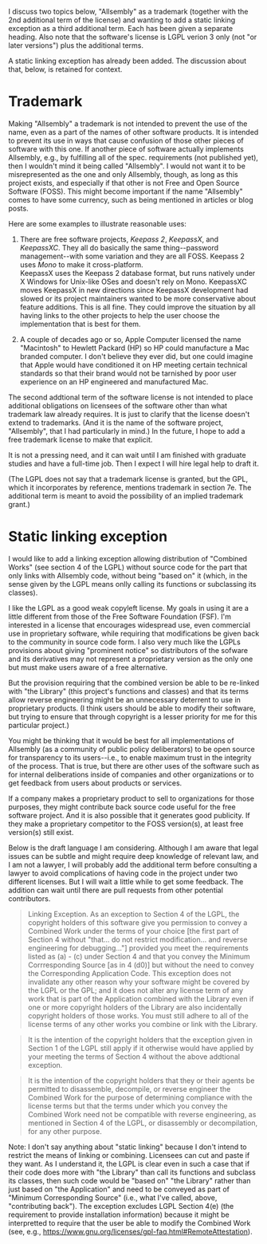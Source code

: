 I discuss two topics below, "Allsembly" as a trademark (together with the 2nd
additional term of the license) and wanting to add a static linking exception
as a third additional term.  Each has been given a separate heading.  Also
note that the software's license is LGPL verion 3 only (not "or later versions")
plus the additional terms.

A static linking exception has already been added.  The discussion
about that, below, is retained for context.

# Trademark

Making "Allsembly" a trademark is not intended to prevent the use of the
name, even as a part of the names of other software products.  It is intended
to prevent its use in ways that cause confusion of those other pieces of 
software with this one.  If another piece of software actually implements
Allsembly, e.g., by fulfilling all of the spec. requirements (not published
yet), then I wouldn't mind it being called "Allsembly".  I would not want it
to be misrepresented as the one and only Allsembly, though, as long as this
project exists, and especially if that other is not Free and Open Source
Software (FOSS).  This might become important if the name "Allsembly" comes
to have some currency, such as being mentioned in articles or blog posts. 

Here are some examples to illustrate reasonable uses:

1) There are free software projects, _Keepass 2_, _KeepassX_, and _KeepassXC_.
They all do basically the same thing--password management--with some variation 
and they are all FOSS.  Keepass 2 uses _Mono_ to make it cross-platform.  
KeepassX uses the Keepass 2  database format, but runs natively under X Windows
for Unix-like OSes and doesn't rely on Mono.  KeepassXC moves KeepassX in new
directions since KeepassX development had slowed or its project maintainers 
wanted to be more conservative about feature additions.  This is all fine.
They could improve the situation by all having links to the other projects to
help the user choose the implementation that is best for them.

2) A couple of decades ago or so, Apple Computer licensed the name "Macintosh"
to Hewlett Packard (HP) so HP could manufacture a Mac branded computer.  I 
don't believe they ever did, but one could imagine that Apple would have 
conditioned it on HP meeting certain technical standards so that their brand
would not be tarnished by poor user experience on an HP engineered and
manufactured Mac.

The second addtional term of the software license is not intended to place
additional obligations on licensees of the software other than what trademark
law already requires.  It is just to clarify that the license doesn't extend
to trademarks.  (And it is the name of the software project, "Allsembly",
that I had particularly in mind.)
In the future, I hope to add a free trademark license to make that explicit.

It is not a pressing need, and it can wait until I am finished with
graduate studies and have a full-time job.  Then I expect I will hire legal
help to draft it.

(The LGPL does not say that a trademark license is granted, but the GPL, which
it incorporates by reference, mentions trademark in section 7e.  The additional
term is meant to avoid the possibility of an implied trademark grant.)

# Static linking exception

I would like to add a linking exception allowing distribution of "Combined
Works" (see section 4 of the LGPL) without source code for the part that only
links with Allsembly code, without being "based on" it (which, in the sense
given by the LGPL means onlly calling its functions or subclassing its classes).

I like the LGPL as a good weak copyleft license.  My goals in using it are
a little different from those of the Free Software Foundation (FSF).  I'm 
interested in a license that encourages widespread use, even commercial use
in proprietary software, while requiring that modifications be given back to
the community in source code form.  I also very much like the LGPLs provisions
about giving "prominent notice" so distributors of the sofware and its
derivatives may not represent a proprietary version as the only one but must
make users aware of a free alternative.

But the provision requiring that the combined version be able to be re-linked
with "the Library" (this project's functions and classes) and that its terms
allow reverse engineering might be an unnecessary deterrent to
use in proprietary products.  (I think users should be able to modify 
their software, but trying to ensure that through copyright is a lesser 
priority for me for this particular project.)

You might be thinking that it would be best for all implementations of 
Allsembly (as a community of public policy deliberators) to be open source
for transparency to its users--i.e., to enable maximum trust in the integrity
of the process.  That is true, but there are other uses of the software such
as for internal deliberations inside of companies and other organizations or
to get feedback from users about products or services.

If a company makes a proprietary product to sell to organizations for those
purposes, they might contribute back source code useful for the free software
project.  And it is also possible that it generates good publicity.  If they
make a proprietary competitor to the FOSS version(s), at least free version(s)
still exist.

Below is the draft language I am considering.  Although I am aware that legal
issues can be subtle and might require deep knowledge of relevant law, and I
am not a lawyer, I will probably add the additional term before consulting
a lawyer to avoid complications of having code in the project under two 
different licenses.  But I will wait a little while to get some feedback.
The addition can wait until there are pull requests from
other potential contributors.

> Linking Exception.  As an exception to Section 4 of the LGPL, the copyright holders of this software give you permission to convey a Combined Work under the terms of your choice [the first part of Section 4 without "that... do not restrict modification... and reverse engineering for debugging..."] provided you meet the requirements listed as (a) - (c) under Section 4 and that you convey the Minimum Corrresponding Source [as in 4 (d0)] but without the need to convey the Corresponding Application Code.  This exception does not invalidate any other reason why your software might be covered by the LGPL or the GPL; and it does not alter any license term of any work that is part of the Application combined with the Library even if one or more copyright holders of the Library are also incidentally copyright holders of those works.  You must still adhere to all of the license terms of any other works you combine or link with the Library.

> It is the intention of the copyright holders that the exception given in Section 1 of the LGPL still apply if it otherwise would have applied by your meeting the terms of Section 4 without the above addtional exception.

> It is the intention of the copyright holders that they or their agents be permitted to disassemble, decompile, or reverse engineer the Combined Work for the purpose of determining compliance with the license terms but that the terms under which you convey the Combined Work need not be compatible with reverse engineering, as mentioned in Section 4 of the LGPL, or disassembly or decompilation, for any other purpose.

Note:  I don't say anything about "static linking" because I don't intend to 
restrict the means of linking or combining.  Licensees can cut and paste if they 
want. As I understand it, the LGPL is clear even in such a case that if their
code does more with "the Library" than call its functions and subclass its classes,
then such code would be "based on" "the Library" rather than just based on
"the Application" and need to be conveyed as part of "Minimum Corresponding Source"
(i.e., what I've called, above, "contributing back").  The exception excludes
LGPL Section 4(e) (the requirement to provide installation information) because
it might be interpretted to require that the user be able to modify the Combined
Work (see, e.g., https://www.gnu.org/licenses/gpl-faq.html#RemoteAttestation).
